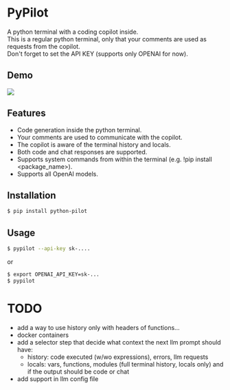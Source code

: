 # PyPilot
A python terminal with a coding copilot inside.</br>
This is a regular python terminal, only that your comments are used as requests from the copilot.</br>
Don't forget to set the API KEY (supports only OPENAI for now).

## Demo
<img src="./assets/demo.gif" />

## Features
- Code generation inside the python terminal.
- Your comments are used to communicate with the copilot.
- The copilot is aware of the terminal history and locals.
- Both code and chat responses are supported.
- Supports system commands from within the terminal (e.g. !pip install <package_name>).
- Supports all OpenAI models.

## Installation
```bash
$ pip install python-pilot
```

## Usage
```bash
$ pypilot --api-key sk-....
```
or
```bash
$ export OPENAI_API_KEY=sk-... 
$ pypilot
```

# TODO
- add a way to use history only with headers of functions...
- docker containers
- add a selector step that decide what context the next llm prompt should have:
    - history: code executed (w/wo expressions), errors, llm requests
    - locals: vars, functions, modules
 (full terminal history, locals only) and if the output should be code or chat
- add support in llm config file
